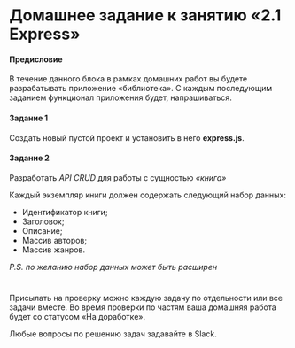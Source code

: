# Домашнее задание к занятию «2.1 Express»

#### Предисловие
В течение данного блока в рамках домашних работ вы будете разрабатывать приложение «библиотека». 
С каждым последующим заданием функционал приложения будет, напрашиваться.

#### Задание 1
Создать новый пустой проект и установить в него **express.js**.  


#### Задание 2
Разработать *API CRUD* для работы с сущностью *«книга»* 

Каждый экземпляр книги должен содержать следующий набор данных: 
 - Идентификатор книги;  
 - Заголовок; 
 - Описание;
 - Массив авторов;
 - Массив жанров.
 
 *P.S. по желанию набор данных может быть расширен* 


#
Присылать на проверку можно каждую задачу по отдельности или все задачи вместе. 
Во время проверки по частям ваша домашняя работа будет со статусом «На доработке».

Любые вопросы по решению задач задавайте в Slack.
